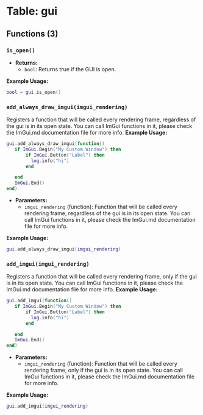 # Table: gui

## Functions (3)

### `is_open()`

- **Returns:**
  - `bool`: Returns true if the GUI is open.

**Example Usage:**
```lua
bool = gui.is_open()
```

### `add_always_draw_imgui(imgui_rendering)`

Registers a function that will be called every rendering frame, regardless of the gui is in its open state. You can call ImGui functions in it, please check the ImGui.md documentation file for more info.
**Example Usage:**
```lua
gui.add_always_draw_imgui(function()
   if ImGui.Begin("My Custom Window") then
       if ImGui.Button("Label") then
         log.info("hi")
       end

   end
   ImGui.End()
end)
```

- **Parameters:**
  - `imgui_rendering` (function): Function that will be called every rendering frame, regardless of the gui is in its open state. You can call ImGui functions in it, please check the ImGui.md documentation file for more info.

**Example Usage:**
```lua
gui.add_always_draw_imgui(imgui_rendering)
```

### `add_imgui(imgui_rendering)`

Registers a function that will be called every rendering frame, only if the gui is in its open state. You can call ImGui functions in it, please check the ImGui.md documentation file for more info.
**Example Usage:**
```lua
gui.add_imgui(function()
   if ImGui.Begin("My Custom Window") then
       if ImGui.Button("Label") then
         log.info("hi")
       end

   end
   ImGui.End()
end)
```

- **Parameters:**
  - `imgui_rendering` (function): Function that will be called every rendering frame, only if the gui is in its open state. You can call ImGui functions in it, please check the ImGui.md documentation file for more info.

**Example Usage:**
```lua
gui.add_imgui(imgui_rendering)
```


